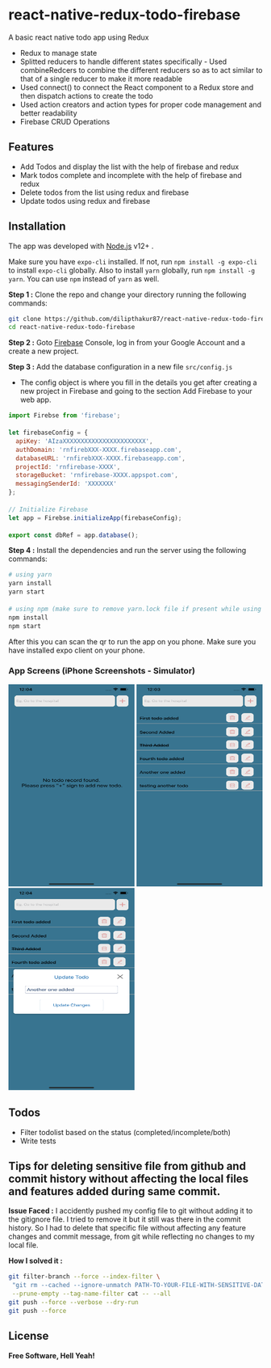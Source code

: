 # react-native-redux-todo-firebase

A basic react native todo app using Redux 

  - Redux to manage state
  - Splitted reducers to handle different states specifically - Used combineRedcers to combine the different reducers so as to act similar to that of a single reducer to make it more readable
  - Used connect() to connect the React component to a Redux store and then dispatch actions to create the todo
  - Used action creators and action types for proper code management and better readability
  - Firebase CRUD Operations

## Features

  - Add Todos and display the list with the help of firebase and redux
  - Mark todos complete and incomplete with the help of firebase and redux
  - Delete todos from the list using redux and firebase
  - Update todos using redux and firebase

## Installation

The app was developed with [Node.js](https://nodejs.org/) v12+ .

Make sure you have ``` expo-cli ``` installed. If not, run ``` npm install -g expo-cli ``` to install ``` expo-cli ``` globally. 
Also to install ``` yarn ``` globally, run ``` npm install -g yarn ```. You can use ``` npm ``` instead of ``` yarn ``` as well.

**Step 1 :** Clone the repo and change your directory running the following commands: 
```sh
git clone https://github.com/dilipthakur87/react-native-redux-todo-firebase.git
cd react-native-redux-todo-firebase
```
**Step 2 :** Goto [Firebase](https://firebase.google.com/) Console, log in from your Google Account and a create a new project.

**Step 3 :** Add the database configuration in a new file ``` src/config.js ```
- The config object is where you fill in the details you get after creating a new project in Firebase and going to the section Add Firebase to your web app.
```js
import Firebse from 'firebase';

let firebaseConfig = {
  apiKey: 'AIzaXXXXXXXXXXXXXXXXXXXXXXX',
  authDomain: 'rnfirebXXX-XXXX.firebaseapp.com',
  databaseURL: 'rnfirebXXX-XXXX.firebaseapp.com',
  projectId: 'rnfirebase-XXXX',
  storageBucket: 'rnfirebase-XXXX.appspot.com',
  messagingSenderId: 'XXXXXXX'
};
  
// Initialize Firebase
let app = Firebse.initializeApp(firebaseConfig);

export const dbRef = app.database();
```

**Step 4 :** Install the dependencies and run the server using the following commands: 
```sh
# using yarn
yarn install
yarn start

# using npm (make sure to remove yarn.lock file if present while using npm)
npm install 
npm start
```
After this you can scan the qr to run the app on you phone. Make sure you have installed expo client on your phone.

### App Screens (iPhone Screenshots - Simulator)
<div>
    <img src="./blob/home.png" alt="Home Screen" width="250" height="400">
    <img src="./blob/todolist.png" alt="Todo List Screen" width="250" height="400">
    <img src="./blob/update.png" alt="Todo Update Screen" width="250" height="400">
</div>

## Todos

 - Filter todolist based on the status (completed/incomplete/both)
 - Write tests

 ## Tips for deleting sensitive file from github and commit history without affecting the local files and features added during same commit.

 **Issue Faced :** I accidently pushed my config file to git without adding it to the gitignore file. I tried to remove it but it still was there in the commit history. So I had to delete that specific file without affecting any feature changes and commit message, from git while reflecting no changes to my local file. 
 
 **How I solved it :**
 ```sh
 git filter-branch --force --index-filter \
  "git rm --cached --ignore-unmatch PATH-TO-YOUR-FILE-WITH-SENSITIVE-DATA" \
  --prune-empty --tag-name-filter cat -- --all
 git push --force --verbose --dry-run
 git push --force
 ```

License
----

**Free Software, Hell Yeah!**